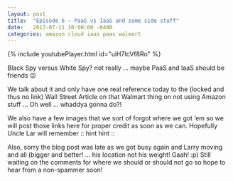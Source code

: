 ```yaml
---
layout: post
title:  "Episode 6 – PaaS vs IaaS and some side stuff"
date:   2017-07-11 10:00:00 -0400
categories: amazon cloud iaas paas walmart
---
```

{% include youtubePlayer.html id="uiH7IcVf8Ro" %}

Black Spy versus White Spy? not really … maybe PaaS and IaaS should be friends 😉

We talk about it and only have one real reference today to the (locked and thus no link) Wall Street Article on that Walmart thing on not using Amazon stuff … Oh well … whaddya gonna do?!

We also have a few images that we sort of forgot where we got ’em so we will post those links here for proper credit as soon as we can.  Hopefully Uncle Lar will remember :: hint hint ::

Also, sorry the blog post was late as we got busy again and Larry moving and all (bigger and better! … his location not his weight! Gaah! :p)    Still waiting on the comments for where we should or should not go so hope to hear from a non-spammer soon!